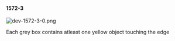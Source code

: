 #### 1572-3
![dev-1572-3-0.png](https://github.com/lil-lab/nlvr/raw/master/nlvr/dev/images/2/dev-1572-3-0.png "dev-1572-3-0.png")

Each grey box contains atleast one yellow object touching the edge